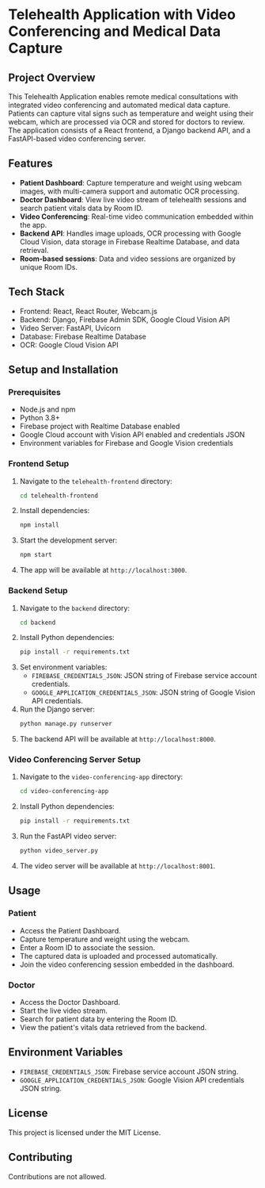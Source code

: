 # Telehealth Application with Video Conferencing and Medical Data Capture

## Project Overview
This Telehealth Application enables remote medical consultations with integrated video conferencing and automated medical data capture. Patients can capture vital signs such as temperature and weight using their webcam, which are processed via OCR and stored for doctors to review. The application consists of a React frontend, a Django backend API, and a FastAPI-based video conferencing server.

## Features
- **Patient Dashboard**: Capture temperature and weight using webcam images, with multi-camera support and automatic OCR processing.
- **Doctor Dashboard**: View live video stream of telehealth sessions and search patient vitals data by Room ID.
- **Video Conferencing**: Real-time video communication embedded within the app.
- **Backend API**: Handles image uploads, OCR processing with Google Cloud Vision, data storage in Firebase Realtime Database, and data retrieval.
- **Room-based sessions**: Data and video sessions are organized by unique Room IDs.

## Tech Stack
- Frontend: React, React Router, Webcam.js
- Backend: Django, Firebase Admin SDK, Google Cloud Vision API
- Video Server: FastAPI, Uvicorn
- Database: Firebase Realtime Database
- OCR: Google Cloud Vision API

## Setup and Installation

### Prerequisites
- Node.js and npm
- Python 3.8+
- Firebase project with Realtime Database enabled
- Google Cloud account with Vision API enabled and credentials JSON
- Environment variables for Firebase and Google Vision credentials

### Frontend Setup
1. Navigate to the `telehealth-frontend` directory:
   ```bash
   cd telehealth-frontend
   ```
2. Install dependencies:
   ```bash
   npm install
   ```
3. Start the development server:
   ```bash
   npm start
   ```
4. The app will be available at `http://localhost:3000`.

### Backend Setup
1. Navigate to the `backend` directory:
   ```bash
   cd backend
   ```
2. Install Python dependencies:
   ```bash
   pip install -r requirements.txt
   ```
3. Set environment variables:
   - `FIREBASE_CREDENTIALS_JSON`: JSON string of Firebase service account credentials.
   - `GOOGLE_APPLICATION_CREDENTIALS_JSON`: JSON string of Google Vision API credentials.
4. Run the Django server:
   ```bash
   python manage.py runserver
   ```
5. The backend API will be available at `http://localhost:8000`.

### Video Conferencing Server Setup
1. Navigate to the `video-conferencing-app` directory:
   ```bash
   cd video-conferencing-app
   ```
2. Install Python dependencies:
   ```bash
   pip install -r requirements.txt
   ```
3. Run the FastAPI video server:
   ```bash
   python video_server.py
   ```
4. The video server will be available at `http://localhost:8001`.

## Usage

### Patient
- Access the Patient Dashboard.
- Capture temperature and weight using the webcam.
- Enter a Room ID to associate the session.
- The captured data is uploaded and processed automatically.
- Join the video conferencing session embedded in the dashboard.

### Doctor
- Access the Doctor Dashboard.
- Start the live video stream.
- Search for patient data by entering the Room ID.
- View the patient's vitals data retrieved from the backend.

## Environment Variables
- `FIREBASE_CREDENTIALS_JSON`: Firebase service account JSON string.
- `GOOGLE_APPLICATION_CREDENTIALS_JSON`: Google Vision API credentials JSON string.

## License
This project is licensed under the MIT License.

## Contributing
Contributions are not allowed.
